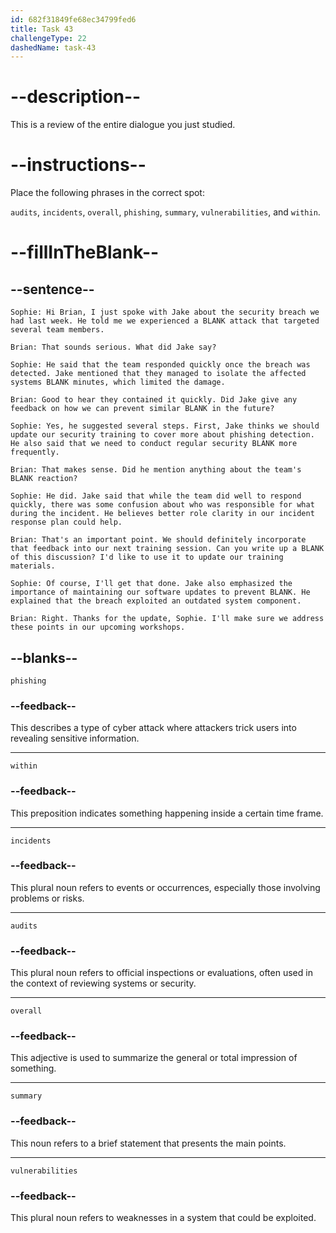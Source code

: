 ```yaml
---
id: 682f31849fe68ec34799fed6
title: Task 43
challengeType: 22
dashedName: task-43
---
```


<!-- REVIEW -->

# --description--

This is a review of the entire dialogue you just studied.

# --instructions--

Place the following phrases in the correct spot:

`audits`, `incidents`, `overall`, `phishing`, `summary`, `vulnerabilities`, and `within`.

# --fillInTheBlank--

## --sentence--

`Sophie: Hi Brian, I just spoke with Jake about the security breach we had last week. He told me we experienced a BLANK attack that targeted several team members.`

`Brian: That sounds serious. What did Jake say?`

`Sophie: He said that the team responded quickly once the breach was detected. Jake mentioned that they managed to isolate the affected systems BLANK minutes, which limited the damage.`

`Brian: Good to hear they contained it quickly. Did Jake give any feedback on how we can prevent similar BLANK in the future?`

`Sophie: Yes, he suggested several steps. First, Jake thinks we should update our security training to cover more about phishing detection. He also said that we need to conduct regular security BLANK more frequently.`

`Brian: That makes sense. Did he mention anything about the team's BLANK reaction?`

`Sophie: He did. Jake said that while the team did well to respond quickly, there was some confusion about who was responsible for what during the incident. He believes better role clarity in our incident response plan could help.`

`Brian: That's an important point. We should definitely incorporate that feedback into our next training session. Can you write up a BLANK of this discussion? I'd like to use it to update our training materials.`

`Sophie: Of course, I'll get that done. Jake also emphasized the importance of maintaining our software updates to prevent BLANK. He explained that the breach exploited an outdated system component.`

`Brian: Right. Thanks for the update, Sophie. I'll make sure we address these points in our upcoming workshops.`

## --blanks--

`phishing`

### --feedback--

This describes a type of cyber attack where attackers trick users into revealing sensitive information.

---

`within`

### --feedback--

This preposition indicates something happening inside a certain time frame.

---

`incidents`

### --feedback--

This plural noun refers to events or occurrences, especially those involving problems or risks.

---

`audits`

### --feedback--

This plural noun refers to official inspections or evaluations, often used in the context of reviewing systems or security.

---

`overall`

### --feedback--

This adjective is used to summarize the general or total impression of something.

---

`summary`

### --feedback--

This noun refers to a brief statement that presents the main points.

---

`vulnerabilities`

### --feedback--

This plural noun refers to weaknesses in a system that could be exploited.
